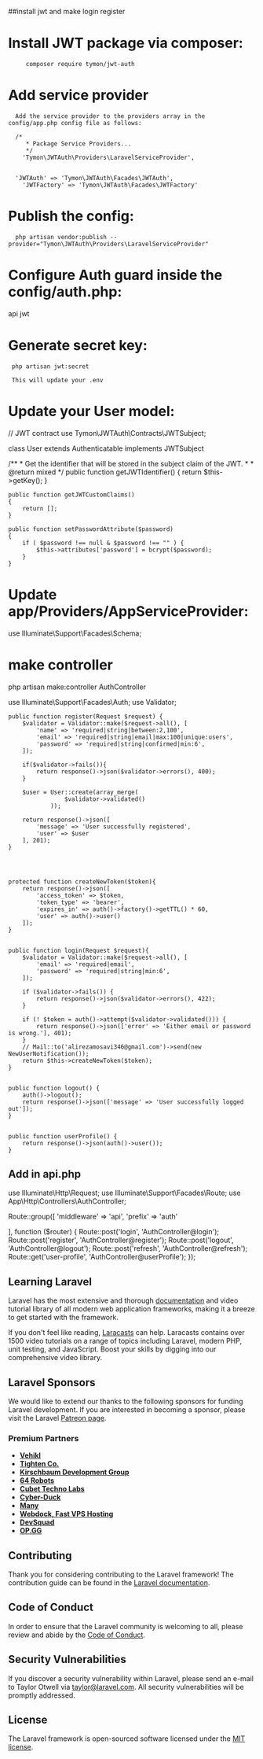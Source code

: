 
##install jwt and make login register


# Install JWT package via composer:
         composer require tymon/jwt-auth
		 











# Add service provider
      Add the service provider to the providers array in the config/app.php config file as follows:
	  
	  /*
         * Package Service Providers...
         */
        'Tymon\JWTAuth\Providers\LaravelServiceProvider',
	  
	  
	  'JWTAuth' => 'Tymon\JWTAuth\Facades\JWTAuth',
        'JWTFactory' => 'Tymon\JWTAuth\Facades\JWTFactory'
        









# Publish the config:
      php artisan vendor:publish --provider="Tymon\JWTAuth\Providers\LaravelServiceProvider"
	  
	  
	  
	  
	  
	  






# Configure Auth guard inside the config/auth.php:
api
jwt
	  
	  
	  
	  
	  

# Generate secret key:
     php artisan jwt:secret
	 
	 This will update your .env 
	 
	 
	 
	 
	 
	 
	 


# Update your User model:

//
JWT contract
use Tymon\JWTAuth\Contracts\JWTSubject;


class User extends Authenticatable implements JWTSubject 

/**
     * Get the identifier that will be stored in the subject claim of the JWT.
     *
     * @return mixed
     */
     public function getJWTIdentifier()
    {
        return $this->getKey();
    }

    public function getJWTCustomClaims()
    {
        return [];
    }

    public function setPasswordAttribute($password)
    {
        if ( $password !== null & $password !== "" ) {
            $this->attributes['password'] = bcrypt($password);
        }
    }
	
	
	
# Update app/Providers/AppServiceProvider:	
   use Illuminate\Support\Facades\Schema;	
	
	
	
	
	
	
	
	
# make controller	
	
php artisan make:controller AuthController
	
   use Illuminate\Support\Facades\Auth;
use Validator;


    public function register(Request $request) {
        $validator = Validator::make($request->all(), [
            'name' => 'required|string|between:2,100',
            'email' => 'required|string|email|max:100|unique:users',
            'password' => 'required|string|confirmed|min:6',
        ]);

        if($validator->fails()){
            return response()->json($validator->errors(), 400);
        }

        $user = User::create(array_merge(
                    $validator->validated()
                ));

        return response()->json([
            'message' => 'User successfully registered',
            'user' => $user
        ], 201);
    }
	
	
	
	
	protected function createNewToken($token){
        return response()->json([
            'access_token' => $token,
            'token_type' => 'bearer',
            'expires_in' => auth()->factory()->getTTL() * 60,
            'user' => auth()->user()
        ]);
    }
	
	
	public function login(Request $request){
    	$validator = Validator::make($request->all(), [
            'email' => 'required|email',
            'password' => 'required|string|min:6',
        ]);

        if ($validator->fails()) {
            return response()->json($validator->errors(), 422);
        }

        if (! $token = auth()->attempt($validator->validated())) {
            return response()->json(['error' => 'Either email or password is wrong.'], 401);
        }
        // Mail::to('alirezamosavi346@gmail.com')->send(new NewUserNotification()); 
        return $this->createNewToken($token);
    }
	
	
	public function logout() {
        auth()->logout();
        return response()->json(['message' => 'User successfully logged out']);
    }
	
	
	public function userProfile() {
        return response()->json(auth()->user());
    }
	
	
	



## Add in api.php

use Illuminate\Http\Request;
use Illuminate\Support\Facades\Route;
use App\Http\Controllers\AuthController;


Route::group([
    'middleware' => 'api',
    'prefix' => 'auth'

], function ($router) {
    Route::post('login', 'AuthController@login');
    Route::post('register', 'AuthController@register');
    Route::post('logout', 'AuthController@logout');
    Route::post('refresh', 'AuthController@refresh');
    Route::get('user-profile', 'AuthController@userProfile');
});



## Learning Laravel

Laravel has the most extensive and thorough [documentation](https://laravel.com/docs) and video tutorial library of all modern web application frameworks, making it a breeze to get started with the framework.

If you don't feel like reading, [Laracasts](https://laracasts.com) can help. Laracasts contains over 1500 video tutorials on a range of topics including Laravel, modern PHP, unit testing, and JavaScript. Boost your skills by digging into our comprehensive video library.

## Laravel Sponsors

We would like to extend our thanks to the following sponsors for funding Laravel development. If you are interested in becoming a sponsor, please visit the Laravel [Patreon page](https://patreon.com/taylorotwell).

### Premium Partners

- **[Vehikl](https://vehikl.com/)**
- **[Tighten Co.](https://tighten.co)**
- **[Kirschbaum Development Group](https://kirschbaumdevelopment.com)**
- **[64 Robots](https://64robots.com)**
- **[Cubet Techno Labs](https://cubettech.com)**
- **[Cyber-Duck](https://cyber-duck.co.uk)**
- **[Many](https://www.many.co.uk)**
- **[Webdock, Fast VPS Hosting](https://www.webdock.io/en)**
- **[DevSquad](https://devsquad.com)**
- **[OP.GG](https://op.gg)**

## Contributing

Thank you for considering contributing to the Laravel framework! The contribution guide can be found in the [Laravel documentation](https://laravel.com/docs/contributions).

## Code of Conduct

In order to ensure that the Laravel community is welcoming to all, please review and abide by the [Code of Conduct](https://laravel.com/docs/contributions#code-of-conduct).

## Security Vulnerabilities

If you discover a security vulnerability within Laravel, please send an e-mail to Taylor Otwell via [taylor@laravel.com](mailto:taylor@laravel.com). All security vulnerabilities will be promptly addressed.

## License

The Laravel framework is open-sourced software licensed under the [MIT license](https://opensource.org/licenses/MIT).
